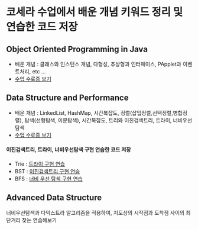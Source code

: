 # 코세라 수업에서 배운 개념 키워드 정리 및 연습한 코드 저장  
## Object Oriented Programming in Java   
* 배운 개념 : 클래스와 인스턴스 개념, 다형성, 추상형과 인터페이스, PApplet과 이벤트처리, etc ... 
* [수업 수료증 보기](https://www.coursera.org/account/accomplishments/specialization/certificate/JJ4NGXGYQFH3)   

## Data Structure and Performance   
* 배운 개념 : LinkedList, HashMap, 시간복잡도, 정렬(삽입정렬,선택정렬,병합정렬), 탐색(선형탐색, 이분탐색), 시간복잡도, 트리와 이진검색트리, 트라이, 너비우선탐색   
* [수업 수료증 보기](https://coursera.org/share/ad6db25ad39883107bf03b78263a8629)   

#### 이진검색트리, 트라이, 너비우선탐색 구현 연습한 코드 저장   
* Trie : [트라이 구현 연습](https://github.com/junu0516/Data_Structure/tree/main/Trie)   
* BST : [이진검색트리 구현 연습](https://github.com/junu0516/-Coursera-Data_Structure/tree/main/BinarySearchTree)   
* BFS : [너비 우선 탐색 구현 연습](https://github.com/junu0516/-Coursera-Data_Structure/blob/main/BreadthFirstSearch/Structure.java)   

   
## Advanced Data Structure   
너비우선탐색과 다익스트라 알고리즘을 적용하여, 지도상의 시작점과 도착점 사이의 최단거리 찾는 연습해보기


